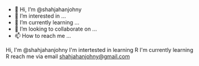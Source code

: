 - 👋 Hi, I’m @shahjahanjohny
- 👀 I’m interested in ...
- 🌱 I’m currently learning ...
- 💞️ I’m looking to collaborate on ...
- 📫 How to reach me ...

<!---
shahjahanjohny/shahjahanjohny is a ✨ special ✨ repository because its `README.md` (this file) appears on your GitHub profile.
You can click the Preview link to take a look at your changes.
--->
Hi, I'm @shahjahanjohny
I'm intertested in learning R
I'm currently learning R
reach me via email shahjahanjohny@gmail.com
